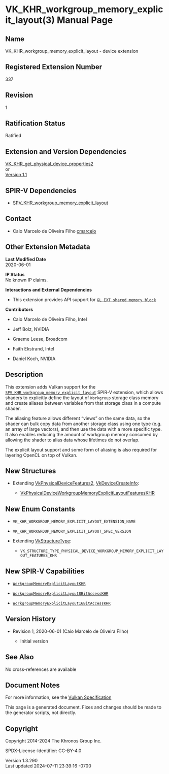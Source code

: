# VK_KHR_workgroup_memory_explicit_layout(3) Manual Page

## Name

VK_KHR_workgroup_memory_explicit_layout - device extension



## <a href="#_registered_extension_number" class="anchor"></a>Registered Extension Number

337

## <a href="#_revision" class="anchor"></a>Revision

1

## <a href="#_ratification_status" class="anchor"></a>Ratification Status

Ratified

## <a href="#_extension_and_version_dependencies" class="anchor"></a>Extension and Version Dependencies

[VK_KHR_get_physical_device_properties2](https://registry.khronos.org/vulkan/specs/1.3-extensions/man/html/VK_KHR_get_physical_device_properties2.html)  
or  
[Version 1.1](#versions-1.1)  

## <a href="#_spir_v_dependencies" class="anchor"></a>SPIR-V Dependencies

- [SPV_KHR_workgroup_memory_explicit_layout](https://htmlpreview.github.io/?https://github.com/KhronosGroup/SPIRV-Registry/blob/main/extensions/KHR/SPV_KHR_workgroup_memory_explicit_layout.html)

## <a href="#_contact" class="anchor"></a>Contact

- Caio Marcelo de Oliveira Filho <a
  href="https://github.com/KhronosGroup/Vulkan-Docs/issues/new?body=%5BVK_KHR_workgroup_memory_explicit_layout%5D%20@cmarcelo%0A*Here%20describe%20the%20issue%20or%20question%20you%20have%20about%20the%20VK_KHR_workgroup_memory_explicit_layout%20extension*"
  target="_blank" rel="nofollow noopener"><em></em>cmarcelo</a>

## <a href="#_other_extension_metadata" class="anchor"></a>Other Extension Metadata

**Last Modified Date**  
2020-06-01

**IP Status**  
No known IP claims.

**Interactions and External Dependencies**  
- This extension provides API support for
  [`GL_EXT_shared_memory_block`](https://github.com/KhronosGroup/GLSL/blob/main/extensions/ext/GL_EXT_shared_memory_block.txt)

**Contributors**  
- Caio Marcelo de Oliveira Filho, Intel

- Jeff Bolz, NVIDIA

- Graeme Leese, Broadcom

- Faith Ekstrand, Intel

- Daniel Koch, NVIDIA

## <a href="#_description" class="anchor"></a>Description

This extension adds Vulkan support for the
[`SPV_KHR_workgroup_memory_explicit_layout`](https://htmlpreview.github.io/?https://github.com/KhronosGroup/SPIRV-Registry/blob/main/extensions/KHR/SPV_KHR_workgroup_memory_explicit_layout.html)
SPIR-V extension, which allows shaders to explicitly define the layout
of `Workgroup` storage class memory and create aliases between variables
from that storage class in a compute shader.

The aliasing feature allows different “views” on the same data, so the
shader can bulk copy data from another storage class using one type
(e.g. an array of large vectors), and then use the data with a more
specific type. It also enables reducing the amount of workgroup memory
consumed by allowing the shader to alias data whose lifetimes do not
overlap.

The explicit layout support and some form of aliasing is also required
for layering OpenCL on top of Vulkan.

## <a href="#_new_structures" class="anchor"></a>New Structures

- Extending [VkPhysicalDeviceFeatures2](https://registry.khronos.org/vulkan/specs/1.3-extensions/man/html/VkPhysicalDeviceFeatures2.html),
  [VkDeviceCreateInfo](https://registry.khronos.org/vulkan/specs/1.3-extensions/man/html/VkDeviceCreateInfo.html):

  - [VkPhysicalDeviceWorkgroupMemoryExplicitLayoutFeaturesKHR](https://registry.khronos.org/vulkan/specs/1.3-extensions/man/html/VkPhysicalDeviceWorkgroupMemoryExplicitLayoutFeaturesKHR.html)

## <a href="#_new_enum_constants" class="anchor"></a>New Enum Constants

- `VK_KHR_WORKGROUP_MEMORY_EXPLICIT_LAYOUT_EXTENSION_NAME`

- `VK_KHR_WORKGROUP_MEMORY_EXPLICIT_LAYOUT_SPEC_VERSION`

- Extending [VkStructureType](https://registry.khronos.org/vulkan/specs/1.3-extensions/man/html/VkStructureType.html):

  - `VK_STRUCTURE_TYPE_PHYSICAL_DEVICE_WORKGROUP_MEMORY_EXPLICIT_LAYOUT_FEATURES_KHR`

## <a href="#_new_spir_v_capabilities" class="anchor"></a>New SPIR-V Capabilities

- <a
  href="https://registry.khronos.org/vulkan/specs/1.3-extensions/html/vkspec.html#spirvenv-capabilities-table-WorkgroupMemoryExplicitLayoutKHR"
  target="_blank"
  rel="noopener"><code>WorkgroupMemoryExplicitLayoutKHR</code></a>

- <a
  href="https://registry.khronos.org/vulkan/specs/1.3-extensions/html/vkspec.html#spirvenv-capabilities-table-WorkgroupMemoryExplicitLayout8BitAccessKHR"
  target="_blank"
  rel="noopener"><code>WorkgroupMemoryExplicitLayout8BitAccessKHR</code></a>

- <a
  href="https://registry.khronos.org/vulkan/specs/1.3-extensions/html/vkspec.html#spirvenv-capabilities-table-WorkgroupMemoryExplicitLayout16BitAccessKHR"
  target="_blank"
  rel="noopener"><code>WorkgroupMemoryExplicitLayout16BitAccessKHR</code></a>

## <a href="#_version_history" class="anchor"></a>Version History

- Revision 1, 2020-06-01 (Caio Marcelo de Oliveira Filho)

  - Initial version

## <a href="#_see_also" class="anchor"></a>See Also

No cross-references are available

## <a href="#_document_notes" class="anchor"></a>Document Notes

For more information, see the <a
href="https://registry.khronos.org/vulkan/specs/1.3-extensions/html/vkspec.html#VK_KHR_workgroup_memory_explicit_layout"
target="_blank" rel="noopener">Vulkan Specification</a>

This page is a generated document. Fixes and changes should be made to
the generator scripts, not directly.

## <a href="#_copyright" class="anchor"></a>Copyright

Copyright 2014-2024 The Khronos Group Inc.

SPDX-License-Identifier: CC-BY-4.0

Version 1.3.290  
Last updated 2024-07-11 23:39:16 -0700

